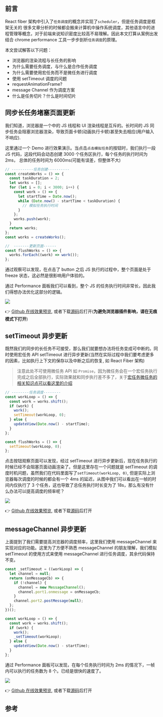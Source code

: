 ## 前言

React fiber 架构中引入了`任务调度`的概念并实现了`scheduler`，但是任务调度是框架无关的
很多文章分析的时候都会搬来计算机中操作系统调度，其他语言中的进程管理等概念，对于前端来说知识密度比较高不易理解。因此本文打算从案例出发结合 chrome performance 工具一步步剖析`任务调度`的原理。

本文尝试解答以下问题：

- 浏览器的渲染流程与长任务的影响
- 为什么需要任务调度，与什么是合作任务调度
- 为什么需要使用宏任务而不是微任务进行调度
- 使用 setTimeout 调度的问题
- requestAnimationFrame?
- message Channel 作为调度方案
- 什么是任务切片？什么是时间切片

## 同步长任务堵塞页面更新

我们知道，浏览器是一个中的 JS 线程和 UI 渲染线程是互斥的。长时间的 JS 同步任务会阻塞浏览器渲染，导致页面卡顿(动画执行卡顿)甚至失去相应(用户输入不响应).

这里通过一个 Demo 进行效果演示。当点击`点击模拟任务`的按钮时，我们执行一段 JS 代码，这段代码会动态创建 3000 个任务区执行，每个任务的执行时间为 2ms， 总体的任务时间为 6000ms(可能有误差，但整体不大)

```js
// ----------任务创建----------
const createWorks = () => {
  const taskDuration = 2;
  let works = [];
  for (let i = 0; i < 3000; i++) {
    const work = () => {
      let startTime = Date.now();
      while (Date.now() - startTime < taskDuration) {
        // 模拟任务执行时间
      }
    };
    works.push(work);
  }
  return works;
};
const works = createWorks();

//  -------更新页面------
const flushWorks = () => {
  works.forEach((work) => work());
};
```

通过观察可以发现，在点击了 button 之后 JS 执行的过程中，整个页面是处于 freeze 状态，这必然是很影响用户体验的。

通过 Performance 面板我们可以看到，整个 JS 的任务执行时间非常长，因此我们得想办法优化这部分的逻辑。

![](https://cdn.jsdelivr.net/gh/chenxiaoyao6228/cloudimg@main/2023/react-source-scheduler-long-task.png)

👉 [Github 在线效果预览](../_demos/scheduler/1-long-sync-task), 或者下载[源码](../_demos/scheduler/1-long-sync-task)后打开(**为避免浏览器插件影响，请在无痕模式下打开**)

## setTimeout 异步更新

既然我们的同步的长任务不可接受，那么我们就要想办法将任务变成可中断的。同时使用宏任务 API setTimeout 进行异步更新(当然在实际过程中我们要考虑更多的因素，比如执行上下文的保存以及中断之后的恢复, 如 React Fiber 架构)

> 注意此处不可使用微任务 API 如 `Promise`，因为微任务会在一个宏任务执行完成之后全部执行，实际效果就和同步执行差不多了，关于[宏任务微任务的相关知识点可以看这里的介绍](../../Javascript/%E6%B5%8F%E8%A7%88%E5%99%A8%E7%9A%84%E4%BA%8B%E4%BB%B6%E5%BE%AA%E7%8E%AF%E6%9C%BA%E5%88%B6.md)

```js
// --------任务调度--------
const workLoop = () => {
  const work = works.shift();
  if (work) {
    work();
    setTimeout(workLoop, 0);
  } else {
    updateView(Date.now() - startTime);
  }
};

const flushWorks = () => {
  setTimeout(workLoop, 0);
};
```

点击按钮观察页面可以发现，经过 setTimeout 进行异步更新后，现在任务执行的时候已经不会阻塞页面动画渲染了。但是这里存在一个问题就是 setTimeout 的调度时机问题，虽然我们在代码里面写了`setTimeout(workLoop, 0)`, 但是实际上浏览器每次调度的时候的都会有一个 4ms 的延迟，从图中我们可以看出在一帧的时间内仅执行了 3 个任务，这也导致了总任务执行时长变为了 18s，那么有没有什么办法可以提高调度的频率呢？

![](https://cdn.jsdelivr.net/gh/chenxiaoyao6228/cloudimg@main/2023/react-source-scheduler-setTimeout.png)

👉 [Github 在线效果预览](../_demos/scheduler/3-asyn-setTimeout.html), 或者下载[源码](../_demos/scheduler/3-asyn-setTimeout.html)后打开

## messageChannel 异步更新

上面提到了我们需要提高浏览器的调度频率，这里我们使用 messageChannel 来实现对应的功能。这里为了方便不熟悉 messageChannel 的朋友理解，我们模拟 setTimeout 的使用方式来使用 messageChannel 进行任务调度，其余代码保持不变。

```js
const _setTimeout = ((workLoop) => {
  let channel = null;
  return (onMessageCb) => {
    if (!channel) {
      channel = new MessageChannel();
      channel.port1.onmessage = onMessageCb;
    }
    channel.port2.postMessage(null);
  };
})();

const workLoop = () => {
  const work = works.shift();
  if (work) {
    work();
    _setTimeout(workLoop);
  } else {
    updateView(Date.now() - startTime);
  }
};
```

通过 Performance 面板可以发现，在每个任务执行时间为 2ms 的情况下，一帧内可以执行的任务数为 8 个。已经是很快的速度了。

![](https://cdn.jsdelivr.net/gh/chenxiaoyao6228/cloudimg@main/2023/react-source-scheduler-message-channel.png)



👉 [Github 在线效果预览](../_demos/scheduler/4-async-message-channel.html), 或者下载[源码](../_demos/scheduler/4-async-message-channel.html)后打开

## 参考
